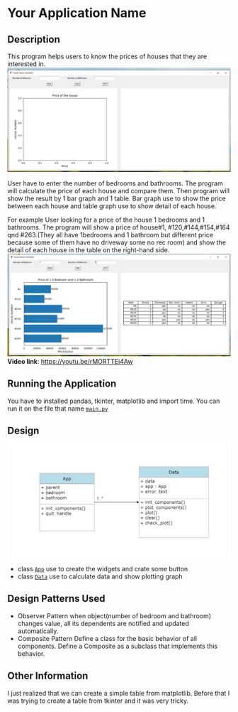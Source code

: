 # Your Application Name
 
## Description
This program helps users to know the prices of houses that they are interested in.
![img_2.png](img_2.png)

User have to enter the number of bedrooms and bathrooms.
The program will calculate the price of each house and compare them.
Then program will show the result by 1 bar graph and 1 table.
Bar graph use to show the price between each house and 
table graph use to show detail of each house.

For example User looking for a price of the house 1 bedrooms and 1 bathrooms.
The program will show a price of house#1, #120,#144,#154,#164 qnd #263.(They all have 1bedrooms and 1 bathroom 
but different price because some of them have no driveway some no rec room) and show the detail of each house in the table on the right-hand side.
![img_3.png](img_3.png)
**Video link**: https://youtu.be/rMORTTEi4Aw
 
## Running the Application
You have to installed pandas, tkinter, matplotlib and import time. You can run it on the file that name [`main.py`](main.py)
 
## Design
![img.png](img.png)
- class [`App`](final_project_2.py) use to create the widgets and crate some button
- class [`Data`](final_project_2.py) use to calculate data and show plotting graph
 
## Design Patterns Used
- Observer Pattern when object(number of bedroom and bathroom) changes value, all its dependents are notified and updated automatically.
- Composite Pattern Define a class for the basic behavior of all components. Define a Composite as a subclass that implements this behavior.

## Other Information
I just realized that we can create a simple table from matplotlib. Before that I was trying to create a table from tkinter and it was very tricky.